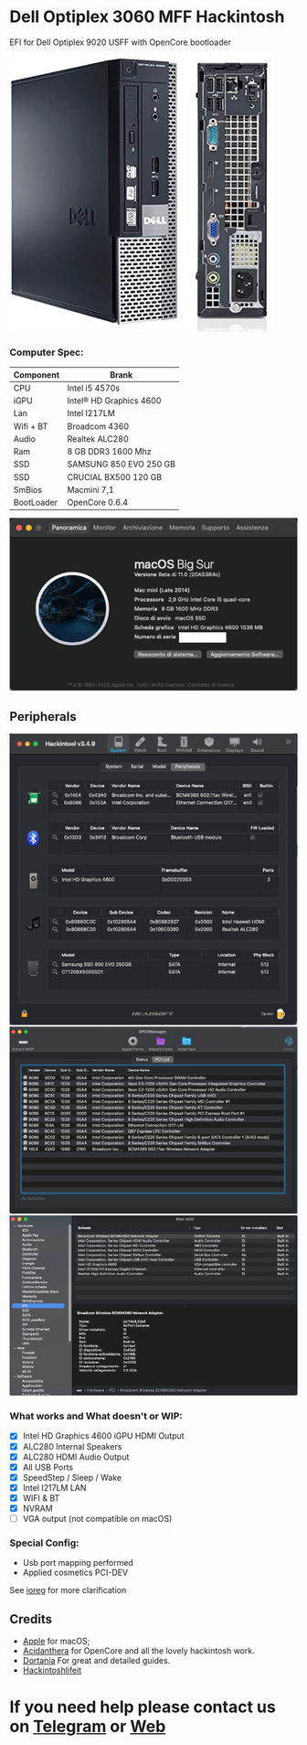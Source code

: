 # Dell Optiplex 3060 MFF Hackintosh

EFI for Dell Optiplex 9020 USFF with OpenCore bootloader

![descrizione](./Screenshot/pc.jpg)

### Computer Spec:

| Component        | Brank                              |
| ---------------- | ---------------------------------- |
| CPU              | Intel i5 4570s                     |
| iGPU             | Intel® HD Graphics 4600            |
| Lan              | Intel I217LM                       |
| Wifi + BT        | Broadcom  4360                     |
| Audio            | Realtek ALC280                     |
| Ram              | 8 GB DDR3 1600 Mhz                 |
| SSD              | SAMSUNG 850 EVO 250 GB             |
| SSD              | CRUCIAL BX500 120 GB              |
| SmBios           | Macmini 7,1                        |
| BootLoader       | OpenCore 0.6.4                     |

![infobigsur](./Screenshot/infocacbigsur.png)

## Peripherals

![infohack](./Screenshot/hackintooldevice.png)
![infodp2](./Screenshot/DpciScreen2.png)
![infopci](./Screenshot/PCISEZ.png)

### What works and What doesn't or WIP:

- [x] Intel HD Graphics 4600 iGPU HDMI Output
- [x] ALC280 Internal Speakers
- [x] ALC280 HDMI Audio Output
- [x] All USB Ports 
- [x] SpeedStep / Sleep / Wake
- [x] Intel I217LM LAN
- [x] WIFI & BT
- [x] NVRAM
- [ ] VGA output (not compatible on macOS)

### Special Config:

- Usb port mapping performed
- Applied cosmetics PCI-DEV

See [ioreg](./ioregmac.ioreg) for more clarification

## Credits

- [Apple](https://apple.com) for macOS;
- [Acidanthera](https://github.com/acidanthera) for OpenCore and all the lovely hackintosh work.
- [Dortania](https://dortania.github.io/OpenCore-Install-Guide/config-laptop.plist/icelake.html) For great and detailed guides.
- [Hackintoshlifeit](https://github.com/Hackintoshlifeit)

# If you need help please contact us on [Telegram](https://t.me/HackintoshLife_it) or [Web](https://www.hackintoshlife.it/)
